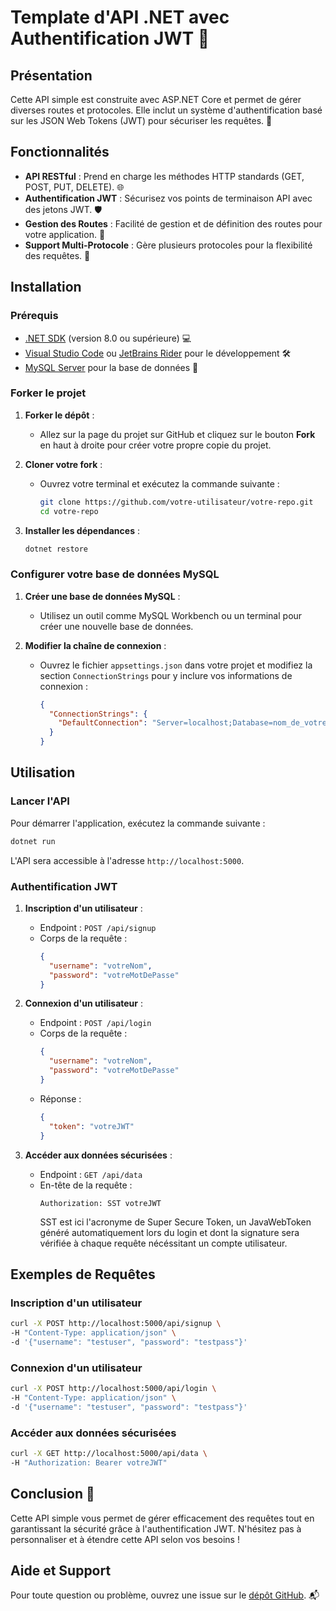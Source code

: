
# Template d'API .NET avec Authentification JWT 🚀

## Présentation

Cette API simple est construite avec ASP.NET Core et permet de gérer diverses routes et protocoles. Elle inclut un système d'authentification basé sur les JSON Web Tokens (JWT) pour sécuriser les requêtes. 🔐

## Fonctionnalités

- **API RESTful** : Prend en charge les méthodes HTTP standards (GET, POST, PUT, DELETE). 🌐
- **Authentification JWT** : Sécurisez vos points de terminaison API avec des jetons JWT. 🛡️
- **Gestion des Routes** : Facilité de gestion et de définition des routes pour votre application. 📍
- **Support Multi-Protocole** : Gère plusieurs protocoles pour la flexibilité des requêtes. 🔄

## Installation

### Prérequis

- [.NET SDK](https://dotnet.microsoft.com/download) (version 8.0 ou supérieure) 💻
- [Visual Studio Code](https://code.visualstudio.com/) ou [JetBrains Rider](https://www.jetbrains.com/rider/) pour le développement 🛠️
- [MySQL Server](https://www.mysql.com/) pour la base de données 💾

### Forker le projet

1. **Forker le dépôt** :
   - Allez sur la page du projet sur GitHub et cliquez sur le bouton **Fork** en haut à droite pour créer votre propre copie du projet.

2. **Cloner votre fork** :
   - Ouvrez votre terminal et exécutez la commande suivante :
     ```bash
     git clone https://github.com/votre-utilisateur/votre-repo.git
     cd votre-repo
     ```

3. **Installer les dépendances** :
   ```bash
   dotnet restore
   ```

### Configurer votre base de données MySQL

1. **Créer une base de données MySQL** :
   - Utilisez un outil comme MySQL Workbench ou un terminal pour créer une nouvelle base de données.

2. **Modifier la chaîne de connexion** :
   - Ouvrez le fichier `appsettings.json` dans votre projet et modifiez la section `ConnectionStrings` pour y inclure vos informations de connexion :
     ```json
     {
       "ConnectionStrings": {
         "DefaultConnection": "Server=localhost;Database=nom_de_votre_base;User=utilisateur;Password=motdepasse;"
       }
     }
     ```

## Utilisation

### Lancer l'API

Pour démarrer l'application, exécutez la commande suivante :

```bash
dotnet run
```

L'API sera accessible à l'adresse `http://localhost:5000`.

### Authentification JWT

1. **Inscription d'un utilisateur** :
   - Endpoint : `POST /api/signup`
   - Corps de la requête :
     ```json
     {
       "username": "votreNom",
       "password": "votreMotDePasse"
     }
     ```

2. **Connexion d'un utilisateur** :
   - Endpoint : `POST /api/login`
   - Corps de la requête :
     ```json
     {
       "username": "votreNom",
       "password": "votreMotDePasse"
     }
     ```
   - Réponse :
     ```json
     {
       "token": "votreJWT"
     }
     ```

3. **Accéder aux données sécurisées** :
   - Endpoint : `GET /api/data`
   - En-tête de la requête :
     ```
     Authorization: SST votreJWT
     ```
     SST est ici l'acronyme de Super Secure Token, un JavaWebToken généré automatiquement lors du login et dont la signature sera vérifiée à chaque requête nécéssitant un compte utilisateur. 

## Exemples de Requêtes

### Inscription d'un utilisateur

```bash
curl -X POST http://localhost:5000/api/signup \
-H "Content-Type: application/json" \
-d '{"username": "testuser", "password": "testpass"}'
```

### Connexion d'un utilisateur

```bash
curl -X POST http://localhost:5000/api/login \
-H "Content-Type: application/json" \
-d '{"username": "testuser", "password": "testpass"}'
```

### Accéder aux données sécurisées

```bash
curl -X GET http://localhost:5000/api/data \
-H "Authorization: Bearer votreJWT"
```

## Conclusion 🎉

Cette API simple vous permet de gérer efficacement des requêtes tout en garantissant la sécurité grâce à l'authentification JWT. N'hésitez pas à personnaliser et à étendre cette API selon vos besoins !

## Aide et Support

Pour toute question ou problème, ouvrez une issue sur le [dépôt GitHub](https://github.com/hubHarmony/Csharp-API-Template/issues/new). 📬
